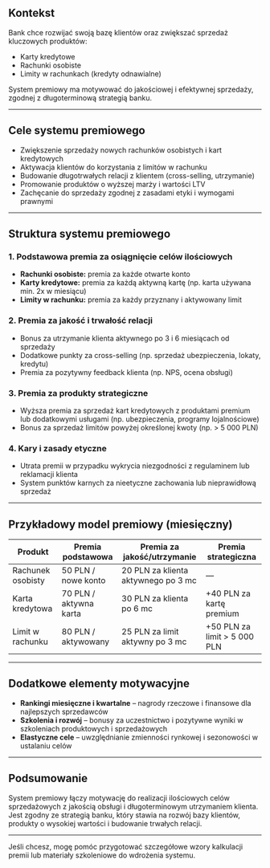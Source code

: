 ## Kontekst
Bank chce rozwijać swoją bazę klientów oraz zwiększać sprzedaż kluczowych produktów:  
- Karty kredytowe  
- Rachunki osobiste  
- Limity w rachunkach (kredyty odnawialne)  

System premiowy ma motywować do jakościowej i efektywnej sprzedaży, zgodnej z długoterminową strategią banku.

---

## Cele systemu premiowego
- Zwiększenie sprzedaży nowych rachunków osobistych i kart kredytowych  
- Aktywacja klientów do korzystania z limitów w rachunku  
- Budowanie długotrwałych relacji z klientem (cross-selling, utrzymanie)  
- Promowanie produktów o wyższej marży i wartości LTV  
- Zachęcanie do sprzedaży zgodnej z zasadami etyki i wymogami prawnymi  

---

## Struktura systemu premiowego

### 1. Podstawowa premia za osiągnięcie celów ilościowych
- **Rachunki osobiste:** premia za każde otwarte konto  
- **Karty kredytowe:** premia za każdą aktywną kartę (np. karta używana min. 2x w miesiącu)  
- **Limity w rachunku:** premia za każdy przyznany i aktywowany limit  

### 2. Premia za jakość i trwałość relacji
- Bonus za utrzymanie klienta aktywnego po 3 i 6 miesiącach od sprzedaży  
- Dodatkowe punkty za cross-selling (np. sprzedaż ubezpieczenia, lokaty, kredytu)  
- Premia za pozytywny feedback klienta (np. NPS, ocena obsługi)  

### 3. Premia za produkty strategiczne
- Wyższa premia za sprzedaż kart kredytowych z produktami premium lub dodatkowymi usługami (np. ubezpieczenia, programy lojalnościowe)  
- Bonus za sprzedaż limitów powyżej określonej kwoty (np. > 5 000 PLN)  

### 4. Kary i zasady etyczne
- Utrata premii w przypadku wykrycia niezgodności z regulaminem lub reklamacji klienta  
- System punktów karnych za nieetyczne zachowania lub nieprawidłową sprzedaż  

---

## Przykładowy model premiowy (miesięczny)

| Produkt            | Premia podstawowa      | Premia za jakość/utrzymanie       | Premia strategiczna            |
|--------------------|-----------------------|----------------------------------|-------------------------------|
| Rachunek osobisty  | 50 PLN / nowe konto    | 20 PLN za klienta aktywnego po 3 mc | —                             |
| Karta kredytowa    | 70 PLN / aktywna karta | 30 PLN za klienta po 6 mc         | +40 PLN za kartę premium       |
| Limit w rachunku   | 80 PLN / aktywowany    | 25 PLN za limit aktywny po 3 mc   | +50 PLN za limit > 5 000 PLN   |

---

## Dodatkowe elementy motywacyjne
- **Rankingi miesięczne i kwartalne** – nagrody rzeczowe i finansowe dla najlepszych sprzedawców  
- **Szkolenia i rozwój** – bonusy za uczestnictwo i pozytywne wyniki w szkoleniach produktowych i sprzedażowych  
- **Elastyczne cele** – uwzględnianie zmienności rynkowej i sezonowości w ustalaniu celów  

---

## Podsumowanie
System premiowy łączy motywację do realizacji ilościowych celów sprzedażowych z jakością obsługi i długoterminowym utrzymaniem klienta. Jest zgodny ze strategią banku, który stawia na rozwój bazy klientów, produkty o wysokiej wartości i budowanie trwałych relacji.

---

Jeśli chcesz, mogę pomóc przygotować szczegółowe wzory kalkulacji premii lub materiały szkoleniowe do wdrożenia systemu.
